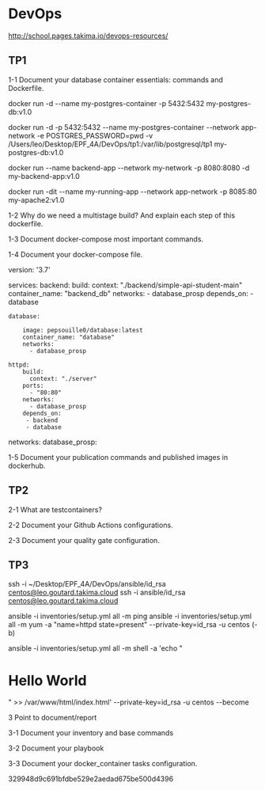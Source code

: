 # DevOps
http://school.pages.takima.io/devops-resources/

## TP1


1-1 Document your database container essentials: commands and Dockerfile.

docker run -d --name my-postgres-container -p 5432:5432 my-postgres-db:v1.0

docker run -d -p 5432:5432 --name my-postgres-container --network app-network -e POSTGRES_PASSWORD=pwd -v /Users/leo/Desktop/EPF_4A/DevOps/tp1:/var/lib/postgresql/tp1 my-postgres-db:v1.0

docker run --name backend-app --network my-network -p 8080:8080 -d my-backend-app:v1.0

docker run -dit --name my-running-app --network app-network -p 8085:80 my-apache2:v1.0 


1-2 Why do we need a multistage build? And explain each step of this dockerfile.


1-3 Document docker-compose most important commands.


1-4 Document your docker-compose file.

version: '3.7'

services:
    backend:
        build:
          context: "./backend/simple-api-student-main"
        container_name: "backend_db"
        networks:
          - database_prosp
        depends_on:
          - database


    database:
        
        image: pepsouille0/database:latest
        container_name: "database"
        networks:
          - database_prosp

    httpd:
        build:
          context: "./server"
        ports:
          - "80:80"
        networks:
          - database_prosp
        depends_on:
         - backend
         - database

networks:
    database_prosp:



1-5 Document your publication commands and published images in dockerhub.



## TP2

2-1 What are testcontainers?

2-2 Document your Github Actions configurations.

2-3 Document your quality gate configuration.


## TP3

ssh -i ~/Desktop/EPF_4A/DevOps/ansible/id_rsa centos@leo.goutard.takima.cloud
ssh -i ansible/id_rsa centos@leo.goutard.takima.cloud

ansible -i inventories/setup.yml all -m ping
ansible -i inventories/setup.yml all -m yum -a "name=httpd state=present" --private-key=id_rsa -u centos (-b)

ansible -i inventories/setup.yml all -m shell -a 'echo "<html><h1>Hello World</h1></html>" >> /var/www/html/index.html' --private-key=id_rsa -u centos --become


3 Point to document/report

3-1 Document your inventory and base commands

3-2 Document your playbook

3-3 Document your docker_container tasks configuration.




329948d9c691bfdbe529e2aedad675be500d4396